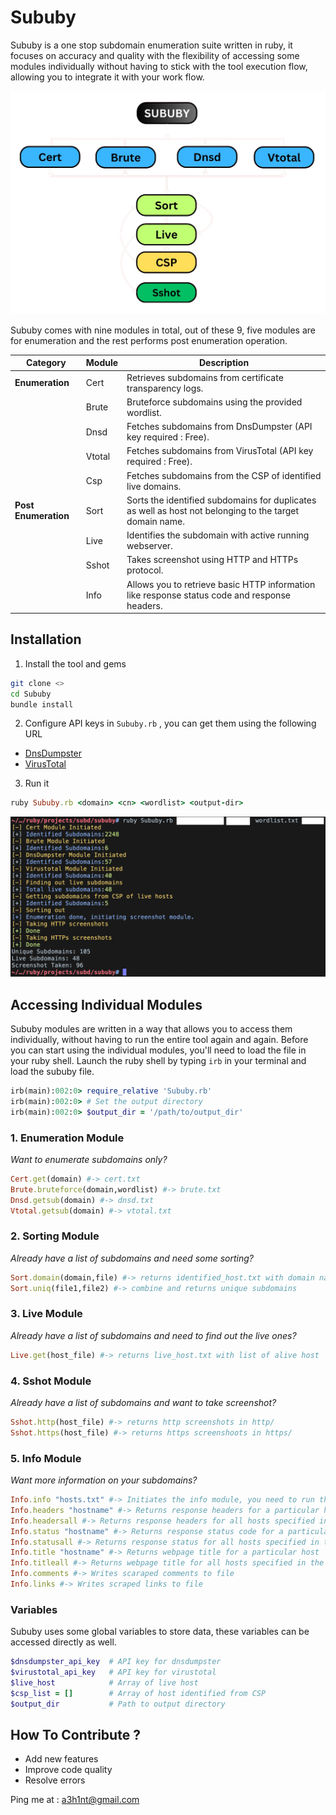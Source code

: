 # Sububy

Sububy is a one stop subdomain enumeration suite written in ruby, it focuses on accuracy and quality with the flexibility of accessing some modules individually without having to stick with the tool execution flow, allowing you to integrate it with your work flow.

![alt text](/Image/sub.png)

Sububy comes with nine modules in total, out of these 9, five modules are for enumeration and the rest performs post enumeration operation.

| Category             | Module | Description                                                                                             |
| -------------------- | ------ | ------------------------------------------------------------------------------------------------------- |
| **Enumeration**      | Cert   | Retrieves subdomains from certificate transparency logs.                                                |
|                      | Brute  | Bruteforce subdomains using the provided wordlist.                                                      |
|                      | Dnsd   | Fetches subdomains from DnsDumpster (API key required : Free).                                          |
|                      | Vtotal | Fetches subdomains from VirusTotal (API key required : Free).                                           |
|                      | Csp    | Fetches subdomains from the CSP of identified live domains.                                             |
| **Post Enumeration** | Sort   | Sorts the identified subdomains for duplicates as well as host not belonging to the target domain name. |
|                      | Live   | Identifies the subdomain with active running webserver.                                                 |
|                      | Sshot  | Takes screenshot using HTTP and HTTPs protocol.                                                         |
|                      | Info   | Allows you to retrieve basic HTTP information like response status code and response headers.           |
## Installation

1. Install the tool and gems

```bash
git clone <>
cd Sububy
bundle install 
```

2. Configure API keys in `Sububy.rb` , you can get them using the following URL

- [DnsDumpster](https://dnsdumpster.com/developer/)
- [VirusTotal](https://www.virustotal.com/gui/)

3. Run it

```rb
ruby Sububy.rb <domain> <cn> <wordlist> <output-dir>
```
![alt text](/Image/example.png)

## Accessing Individual Modules

Sububy modules are written in a way that allows you to access them individually, without having to run the entire tool again and again. Before you can start using the individual modules, you'll need to load the file in your ruby shell. Launch the ruby shell by typing `irb` in your terminal and load the sububy file.

```rb
irb(main):002:0> require_relative 'Sububy.rb'
irb(main):002:0> # Set the output directory
irb(main):002:0> $output_dir = '/path/to/output_dir'
```
### 1. Enumeration Module

*Want to enumerate subdomains only?*

```rb
Cert.get(domain) #-> cert.txt
Brute.bruteforce(domain,wordlist) #-> brute.txt
Dnsd.getsub(domain) #-> dnsd.txt
Vtotal.getsub(domain) #-> vtotal.txt
```
### 2. Sorting Module

*Already have a list of subdomains and need some sorting?*

```rb
Sort.domain(domain,file) #-> returns identified_host.txt with domain name mentioned in subdomain
Sort.uniq(file1,file2) #-> combine and returns unique subdomains 
```
### 3. Live Module

*Already have a list of subdomains and need to find out the live ones?*

```rb
Live.get(host_file) #-> returns live_host.txt with list of alive host
```
### 4. Sshot Module

*Already have a list of subdomains and want to take screenshot?*

```rb
Sshot.http(host_file) #-> returns http screenshots in http/
Sshot.https(host_file) #-> returns https screenshoots in https/
```

### 5. Info Module

*Want more information on your subdomains?*

```rb
Info.info "hosts.txt" #-> Initiates the info module, you need to run this before you can use other methods
Info.headers "hostname" #-> Returns response headers for a particular host
Info.headersall #-> Returns response headers for all hosts specified in the file
Info.status "hostname" #-> Returns response status code for a particular host
Info.statusall #-> Returns response status for all hosts specified in the file
Info.title "hostname" #-> Returns webpage title for a particular host
Info.titleall #-> Returns webpage title for all hosts specified in the file
Info.comments #-> Writes scaraped comments to file
Info.links #-> Writes scraped links to file
```

### Variables

Sububy uses some global variables to store data, these variables can be accessed directly as well.

```rb
$dnsdumpster_api_key  # API key for dnsdumpster
$virustotal_api_key   # API key for virustotal
$live_host            # Array of live host
$csp_list = []        # Array of host identified from CSP
$output_dir           # Path to output directory
```

## How To Contribute ?

- Add new features
- Improve code quality
- Resolve errors

Ping me at : a3h1nt@gmail.com







